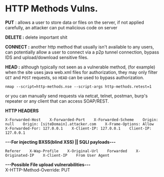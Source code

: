 # HTTP Methods Vulns.

**PUT** : allows a user to store data or files on the server, if not applied carefully, an attacker can put malicious code on server

**DELETE :** delete important shit

**CONNECT :** another http method that usually isn't available to any users, can potentially allow a user to connect via a p2p tunnel connection, bypass IDS and upload/download sensitive files.

**HEAD :** although typically not seen as a vulnerable method, \(for example\) when the site uses java web.xml files for authorization, they may  only filter `GET` and `POST` requests, so `HEAD` can be used to bypass authorization. 

`nmap --script=http-methods.nse --script-args http-methods.retest=1` 

or you can manually send requests via netcat, telnet, postman, burp's repeater or any client that can access SOAP/REST.

**HTTP HEADERS**

`X-Forwarded-Host   
X-Forwarded-Port   
X-Forwarded-Scheme   
Origin: null   
Origin: [siteDomain].attacker.com   
X-Frame-Options: Allow   
X-Forwarded-For: 127.0.0.1   
X-Client-IP: 127.0.0.1   
Client-IP: 127.0.0.1`   
  
**---For injecting BXSS\(blind XSS\) \|\| SQLI payloads---**   
  
`Referer   
X-Wap-Profile   
X-Original-Url   
Forwarded   
X-Originated-IP   
X-Client-IP   
From User Agent`

**---Possible File upload vulnerabilities---**   
X-HTTP-Method-Override: PUT

